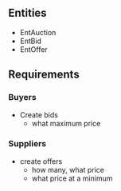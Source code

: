 ## Entities

- EntAuction
- EntBid
- EntOffer

## Requirements

### Buyers
- Create bids
  - what maximum price

### Suppliers

- create offers
  - how many, what price
  - what price at a minimum